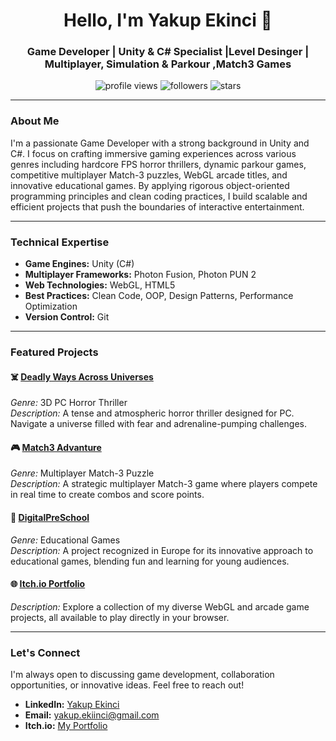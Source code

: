 <h1 align="center">Hello, I'm Yakup Ekinci 👋</h1>
<h3 align="center">Game Developer | Unity & C# Specialist |Level Desinger | Multiplayer, Simulation & Parkour ,Match3 Games</h3>

<p align="center">
  <img src="https://komarev.com/ghpvc/?username=yakupekinci&color=blueviolet" alt="profile views" />
  <img src="https://img.shields.io/github/followers/yakupekinci?style=social" alt="followers" />
  <img src="https://img.shields.io/github/stars/yakupekinci?style=social" alt="stars" />
</p>

---

### About Me

I'm a passionate Game Developer with a strong background in Unity and C#. I focus on crafting immersive gaming experiences across various genres including hardcore FPS horror thrillers, dynamic parkour games, competitive multiplayer Match-3 puzzles, WebGL arcade titles, and innovative educational games. By applying rigorous object-oriented programming principles and clean coding practices, I build scalable and efficient projects that push the boundaries of interactive entertainment.

---

### Technical Expertise

- **Game Engines:** Unity (C#)
- **Multiplayer Frameworks:** Photon Fusion, Photon PUN 2
- **Web Technologies:** WebGL, HTML5
- **Best Practices:** Clean Code, OOP, Design Patterns, Performance Optimization
- **Version Control:** Git

---

### Featured Projects

#### ☠️ [Deadly Ways Across Universes](https://github.com/yakupekinci/Deadly_Ways_Across_Universes)
*Genre:* 3D PC Horror Thriller  
*Description:* A tense and atmospheric horror thriller designed for PC. Navigate a universe filled with fear and adrenaline-pumping challenges.

#### 🎮 [Match3 Advanture](https://github.com/yakupekinci/Match3_Advanture)
*Genre:* Multiplayer Match-3 Puzzle  
*Description:* A strategic multiplayer Match-3 game where players compete in real time to create combos and score points.

#### 🏫 [DigitalPreSchool](https://www.digitalpreschools.com/tr/)
*Genre:* Educational Games  
*Description:* A project recognized in Europe for its innovative approach to educational games, blending fun and learning for young audiences.

#### 🌐 [Itch.io Portfolio](https://yakupekinci.itch.io/)
*Description:* Explore a collection of my diverse WebGL and arcade game projects, all available to play directly in your browser.

---

### Let's Connect

I'm always open to discussing game development, collaboration opportunities, or innovative ideas. Feel free to reach out!

- **LinkedIn:** [Yakup Ekinci](https://www.linkedin.com/in/yakup-ekinci-b70188235/)
- **Email:** [yakup.ekiinci@gmail.com](mailto:yakup.ekiinci@gmail.com)
- **Itch.io:** [My Portfolio](https://yakupekinci.itch.io/)
